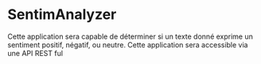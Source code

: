 # SentimAnalyzer
Cette application sera capable de déterminer si un texte donné exprime un sentiment positif, négatif, ou neutre. Cette application sera accessible via une API REST ful 
